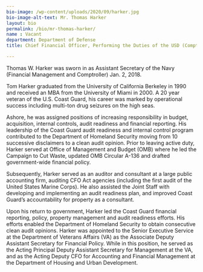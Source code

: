 ```yaml
---
bio-image: /wp-content/uploads/2020/09/harker.jpg
bio-image-alt-text: Mr. Thomas Harker
layout: bio
permalink: /bio/mr-thomas-harker/
name : Vacant
department: Department of Defense
title: Chief Financial Officer, Performing the Duties of the USD (Comptroller)

---
```


Thomas W. Harker was sworn in as Assistant Secretary of the Navy (Financial Management and Comptroller) Jan. 2, 2018.

Tom Harker graduated from the University of California Berkeley in 1990 and received an MBA from the University of Miami in 2000. A 20 year veteran of the U.S. Coast Guard, his career was marked by operational success including multi-ton drug seizures on the high seas.

Ashore, he was assigned positions of increasing responsibility in budget, acquisition, internal controls, audit readiness and financial reporting. His leadership of the Coast Guard audit readiness and internal control program contributed to the Department of Homeland Security moving from 10 successive disclaimers to a clean audit opinion. Prior to leaving active duty, Harker served at Office of Management and Budget (OMB) where he led the Campaign to Cut Waste, updated OMB Circular A-136 and drafted government-wide financial policy.

Subsequently, Harker served as an auditor and consultant at a large public accounting firm, auditing CFO Act agencies (including the first audit of the United States Marine Corps). He also assisted the Joint Staff with developing and implementing an audit readiness plan, and improved Coast Guard’s accountability for property as a consultant.

Upon his return to government, Harker led the Coast Guard financial reporting, policy, property management and audit readiness efforts. His efforts enabled the Department of Homeland Security to obtain consecutive clean audit opinions. Harker was appointed to the Senior Executive Service at the Department of Veterans Affairs (VA) as the Associate Deputy Assistant Secretary for Financial Policy. While in this position, he served as the Acting Principal Deputy Assistant Secretary for Management at the VA, and as the Acting Deputy CFO for Accounting and Financial Management at the Department of Housing and Urban Development.
